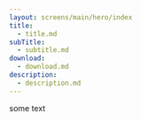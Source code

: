 ```yaml
---
layout: screens/main/hero/index
title: 
  - title.md
subTitle:
  - subtitle.md
download:
  - download.md
description:
  - description.md
---
```


some text